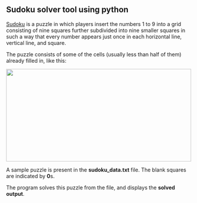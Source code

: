 ## Sudoku solver tool using python

[Sudoku] is a puzzle in which players insert the numbers 1 to 9 into a grid consisting of nine squares further subdivided into nine smaller squares in such a way that every number appears just once in each horizontal line, vertical line, and square.

The puzzle consists of some of the cells (usually less than half of them) already filled in, like this:

<img src="https://www.learn-sudoku.com/images/start2finish.gif" height="250" width="500">

A sample puzzle is present in the **sudoku_data.txt** file. The blank squares are indicated by **0**s.

The program solves this puzzle from the file, and displays the **solved output**.



[Sudoku]: <https://www.learn-sudoku.com/what-is-sudoku.html>
